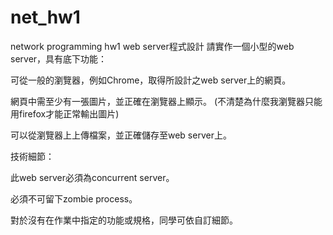 # net_hw1

network programming hw1 web server程式設計 請實作一個小型的web server，具有底下功能：

可從一般的瀏覽器，例如Chrome，取得所設計之web server上的網頁。

網頁中需至少有一張圖片，並正確在瀏覽器上顯示。 (不清楚為什麼我瀏覽器只能用firefox才能正常輸出圖片)

可以從瀏覽器上上傳檔案，並正確儲存至web server上。

技術細節：

此web server必須為concurrent server。

必須不可留下zombie process。

對於沒有在作業中指定的功能或規格，同學可依自訂細節。
